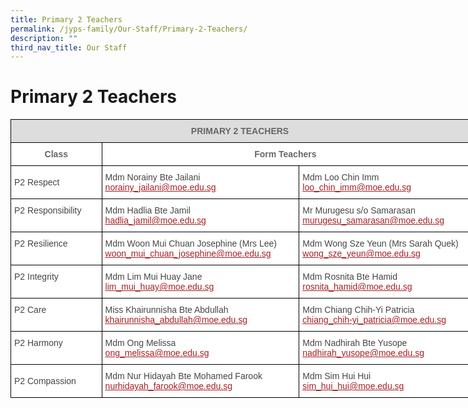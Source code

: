 ```yaml
---
title: Primary 2 Teachers
permalink: /jyps-family/Our-Staff/Primary-2-Teachers/
description: ""
third_nav_title: Our Staff
---
```

Primary 2 Teachers
==================

<style type="text/css">
.tg  {border-collapse:collapse;border-spacing:0;}
.tg td{border-color:black;border-style:solid;border-width:1px;font-family:Arial, sans-serif;font-size:14px;
  overflow:hidden;padding:10px 5px;word-break:normal;}
.tg th{border-color:black;border-style:solid;border-width:1px;font-family:Arial, sans-serif;font-size:14px;
  font-weight:normal;overflow:hidden;padding:10px 5px;word-break:normal;}
.tg .tg-20fz{background-color:#FFF;color:#A52023;text-align:left;vertical-align:top}
.tg .tg-fwnj{background-color:#FFF;color:#454545;text-align:left;vertical-align:top}
.tg .tg-feqv{background-color:#DDD;color:#666;font-weight:bold;text-align:center;vertical-align:middle}
.tg .tg-imtz{background-color:#FFF;color:#666;font-weight:bold;text-align:center;vertical-align:top}
.tg .tg-sdzj{background-color:#FFF;color:#454545;text-align:left;vertical-align:middle}
</style>
<table class="tg" style="undefined;table-layout: fixed; width: 734px">
<colgroup>
<col style="width: 146px">
<col style="width: 316px">
<col style="width: 272px">
</colgroup>
<thead>
  <tr>
    <th class="tg-feqv" colspan="3"><span style="color:#666;background-color:#DDD">PRIMARY 2 TEACHERS</span></th>
  </tr>
</thead>
<tbody>
  <tr>
    <td class="tg-imtz">Class</td>
    <td class="tg-imtz" colspan="2">Form Teachers</td>
  </tr>
  <tr>
    <td class="tg-sdzj">P2 Respect</td>
    <td class="tg-sdzj">Mdm Norainy Bte Jailani<br><a href="mailto:norainy_jailani@moe.edu.sg"><span style="text-decoration:underline;color:#A52023">norainy_jailani@moe.edu.sg</span></a> </td>
    <td class="tg-sdzj">Mdm Loo Chin Imm<br><a href="mailto:loo_chin_imm@moe.edu.sg"><span style="text-decoration:underline;color:#A52023">loo_chin_imm@moe.edu.sg</span></a> </td>
  </tr>
  <tr>
    <td class="tg-fwnj">P2 Responsibility </td>
    <td class="tg-sdzj">Mdm Hadlia Bte Jamil<br><a href="mailto:hadlia_jamil@moe.edu.sg"><span style="text-decoration:underline;color:#A52023">hadlia_jamil@moe.edu.sg</span></a> </td>
    <td class="tg-sdzj">Mr Murugesu s/o Samarasan<br><a href="mailto:murugesu_samarasan@moe.edu.sg"><span style="text-decoration:underline;color:#A52023">murugesu_samarasan@moe.edu.sg</span></a> </td>
  </tr>
  <tr>
    <td class="tg-fwnj">P2 Resilience</td>
    <td class="tg-sdzj">Mdm Woon Mui Chuan Josephine (Mrs Lee)<br><a href="mailto:woon_mui_chuan_josephine@moe.edu.sg"><span style="text-decoration:underline;color:#A52023">woon_mui_chuan_josephine@moe.edu.sg</span></a><br></td>
    <td class="tg-fwnj"><span style="background-color:initial">Mdm Wong Sze Yeun (Mrs Sarah Quek)</span><br><a href="mailto:wong_sze_yeun@moe.edu.sg" target="_blank" rel="noopener noreferrer"><span style="text-decoration:underline;color:#A52023;background-color:initial">wong_sze_yeun@moe.edu.sg</span></a><br></td>
  </tr>
  <tr>
    <td class="tg-fwnj">P2 Integrity</td>
    <td class="tg-20fz"><span style="color:#454545">Mdm Lim Mui Huay Jane</span><br><a href="mailto:lim_mui_huay@moe.edu.sg" target="_blank" rel="noopener noreferrer"><span style="text-decoration:underline;color:#A52023">lim_mui_huay@moe.edu.sg</span></a><br></td>
    <td class="tg-20fz"><span style="color:#454545">Mdm Rosnita Bte Hamid</span><br><a href="mailto:rosnita_hamid@moe.edu.sg" target="_blank" rel="noopener noreferrer"><span style="text-decoration:underline;color:#A52023">rosnita_hamid@moe.edu.sg</span></a><br></td>
  </tr>
  <tr>
    <td class="tg-fwnj">P2 Care</td>
    <td class="tg-sdzj">Miss Khairunnisha Bte Abdullah<br><a href="mailto:khairunnisha_abdullah@moe.edu.sg"><span style="text-decoration:underline;color:#A52023">khairunnisha_abdullah@moe.edu.sg</span></a><br></td>
    <td class="tg-20fz"><span style="color:#454545">Mdm Chiang Chih-Yi Patricia</span><br><a href="mailto:chiang_chih-yi_patricia@moe.edu.sg" target="_blank" rel="noopener noreferrer"><span style="text-decoration:underline;color:#A52023">chiang_chih-yi_patricia@moe.edu.sg</span></a><br></td>
  </tr>
  <tr>
    <td class="tg-fwnj">P2 Harmony</td>
    <td class="tg-20fz"><span style="color:#454545">Mdm Ong Melissa</span><br><a href="mailto:ong_melissa@moe.edu.sg" target="_blank" rel="noopener noreferrer"><span style="text-decoration:underline;color:#A52023">ong_melissa@moe.edu.sg</span></a><br></td>
    <td class="tg-20fz"><span style="color:#454545">Mdm Nadhirah Bte Yusope</span><br><a href="mailto:nadhirah_yusope@moe.edu.sg" target="_blank" rel="noopener noreferrer"><span style="text-decoration:underline;color:#A52023">nadhirah_yusope@moe.edu.sg</span></a><br></td>
  </tr>
  <tr>
    <td class="tg-sdzj">P2 Compassion</td>
    <td class="tg-sdzj">Mdm Nur Hidayah Bte Mohamed Farook<br><a href="mailto:nurhidayah_farook@moe.edu.sg"><span style="text-decoration:underline;color:#A52023">nurhidayah_farook@moe.edu.sg</span></a></td>
    <td class="tg-sdzj">Mdm Sim Hui Hui<br><a href="mailto:sim_hui_hui@moe.edu.sg"><span style="text-decoration:underline;color:#A52023">sim_hui_hui@moe.edu.sg</span></a> </td>
  </tr>
</tbody>
</table>